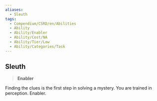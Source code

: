 ```yaml
---
aliases:
  - Sleuth
tags:
  - Compendium/CSRD/en/Abilities
  - Ability
  - Ability/Enabler
  - Ability/Cost/NA
  - Ability/Tier/Low
  - Ability/Categories/Task
---
```

  
    
## Sleuth    
>**Enabler**  
    
Finding the clues is the first step in solving a mystery. You are trained in perception. Enabler.